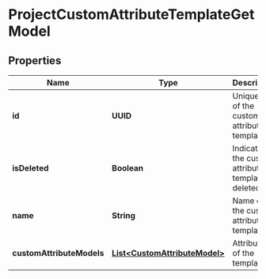 

# ProjectCustomAttributeTemplateGetModel


## Properties

| Name | Type | Description | Notes |
|------------ | ------------- | ------------- | -------------|
|**id** | **UUID** | Unique ID of the custom attributes template |  |
|**isDeleted** | **Boolean** | Indicates if the custom attribute template is deleted |  |
|**name** | **String** | Name of the custom attribute template |  [optional] |
|**customAttributeModels** | [**List&lt;CustomAttributeModel&gt;**](CustomAttributeModel.md) | Attributes of the template |  [optional] |




